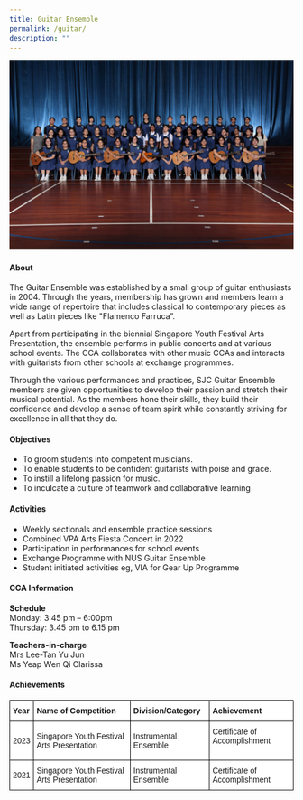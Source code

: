 ```yaml
---
title: Guitar Ensemble
permalink: /guitar/
description: ""
---
```

![](/images/CCA/2023/guitar%20ensemble.jpg)

#### **About**

The Guitar Ensemble was established by a small group of guitar enthusiasts in 2004. Through the years, membership has grown and members learn a wide range of repertoire that includes classical to contemporary pieces as well as Latin pieces like "Flamenco Farruca”.  

Apart from participating in the biennial Singapore Youth Festival Arts Presentation, the ensemble performs in public concerts and at various school events. The CCA collaborates with other music CCAs and interacts with guitarists from other schools at exchange programmes. 

Through the various performances and practices, SJC Guitar Ensemble members are given opportunities to develop their passion and stretch their musical potential. As the members hone their skills, they build their confidence and develop a sense of team spirit while constantly striving for excellence in all that they do.

#### **Objectives**

*   To groom students into competent musicians.
*   To enable students to be confident guitarists with poise and grace.
*   To instill a lifelong passion for music.
*   To inculcate a culture of teamwork and collaborative learning

#### **Activities**
*    Weekly sectionals and ensemble practice sessions
*    Combined VPA Arts Fiesta Concert in 2022
*    Participation in performances for school events
*    Exchange Programme with NUS Guitar Ensemble
*    Student initiated activities eg, VIA for Gear Up Programme

#### **CCA Information**
**Schedule**        
<br>Monday: 3:45 pm – 6:00pm
<br>Thursday: 3.45 pm to 6.15 pm
<br>

**Teachers-in-charge**
<br>Mrs Lee-Tan Yu Jun<br> Ms Yeap Wen Qi Clarissa<br>

#### **Achievements**

<style type="text/css">
.tg  {border-collapse:collapse;border-spacing:0;}
.tg td{border-color:black;border-style:solid;border-width:1px;font-family:Arial, sans-serif;font-size:14px;
  overflow:hidden;padding:10px 5px;word-break:normal;}
.tg th{border-color:black;border-style:solid;border-width:1px;font-family:Arial, sans-serif;font-size:14px;
  font-weight:normal;overflow:hidden;padding:10px 5px;word-break:normal;}
.tg .tg-dgl5{background-color:#FFF;font-weight:bold;text-align:left;vertical-align:top}
.tg .tg-zr06{background-color:#FFF;text-align:left;vertical-align:middle}
.tg .tg-ktyi{background-color:#FFF;text-align:left;vertical-align:top}
</style>
<table class="tg">
<thead>
  <tr>
    <th class="tg-dgl5">Year<br></th>
    <th class="tg-dgl5">Name of Competition<br></th>
    <th class="tg-dgl5">Division/Category<br></th>
    <th class="tg-dgl5">Achievement<br></th>
  </tr>
</thead>
<tbody>
  <tr>
    <td class="tg-zr06"> 2023</td>
    <td class="tg-zr06">Singapore Youth Festival Arts Presentation<br></td>
    <td class="tg-zr06">Instrumental Ensemble</td>
    <td class="tg-zr06">Certificate of Accomplishment<br><br></td>
  </tr>
  <tr>
    <td class="tg-zr06">2021<br></td>
    <td class="tg-ktyi">Singapore Youth Festival Arts Presentation<br></td>
    <td class="tg-ktyi">Instrumental Ensemble</td>
    <td class="tg-ktyi">Certificate of Accomplishment<br></td></tr></tbody></table>